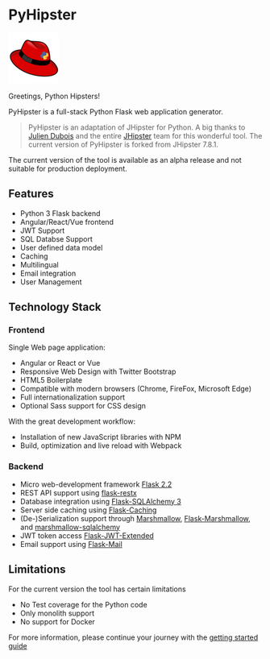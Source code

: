 # PyHipster

![pyhipster-logo](docs/images/logo-pyhipster_100.png "PyHipster Logo")

Greetings, Python Hipsters!

PyHipster is a full-stack Python Flask web application generator. 

> PyHipster is an adaptation of JHipster for Python. A big thanks to [Julien Dubois](https://www.julien-dubois.com/) and the entire [JHipster](https://www.jhipster.tech/) team for this wonderful tool. The current version of PyHipster is forked from JHipster 7.8.1.

The current version of the tool is available as an alpha release and not suitable for production deployment.

## Features
- Python 3 Flask backend
- Angular/React/Vue frontend
- JWT Support
- SQL Databse Support
- User defined data model
- Caching
- Multilingual
- Email integration
- User Management

## Technology Stack
### Frontend
Single Web page application:  
- Angular or React or Vue  
- Responsive Web Design with Twitter Bootstrap  
- HTML5 Boilerplate  
- Compatible with modern browsers (Chrome, FireFox, Microsoft Edge)    
- Full internationalization support  
- Optional Sass support for CSS design  

With the great development workflow:
- Installation of new JavaScript libraries with NPM  
- Build, optimization and live reload with Webpack  

### Backend
- Micro web-development framework [Flask 2.2](https://flask.palletsprojects.com/en/2.2.x/)   
- REST API support using [flask-restx](https://flask-restx.readthedocs.io/en/latest/)
- Database integration using [Flask-SQLAlchemy 3](https://flask-sqlalchemy.palletsprojects.com/en/3.0.x/)    
- Server side caching using [Flask-Caching](https://flask-caching.readthedocs.io/en/latest/)
- (De-)Serialization support through [Marshmallow](https://marshmallow.readthedocs.io/en/stable/index.html), [Flask-Marshmallow](https://flask-marshmallow.readthedocs.io/en/latest/), and  [marshmallow-sqlalchemy](https://marshmallow-sqlalchemy.readthedocs.io/en/latest/index.html)    
- JWT token access [Flask-JWT-Extended](https://flask-jwt-extended.readthedocs.io/en/stable/)    
- Email support using [Flask-Mail](https://pythonhosted.org/Flask-Mail/) 

## Limitations
For the current version the tool has certain limitations 
- No Test coverage for the Python code
- Only monolith support
- No support for Docker

For more information, please continue your journey with the [getting started guide](docs/getting-started.md)


